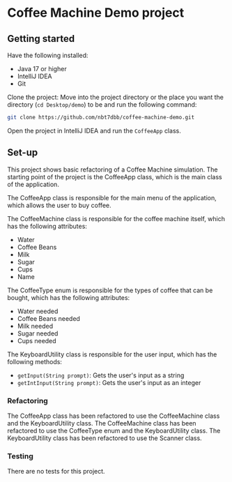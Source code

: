 # Coffee Machine Demo project

## Getting started

Have the following installed:
- Java 17 or higher
- IntelliJ IDEA
- Git

Clone the project:
Move into the project directory or the place you want the directory (`cd Desktop/demo`) to be and run the following command:
```bash
git clone https://github.com/nbt7dbb/coffee-machine-demo.git
```

Open the project in IntelliJ IDEA and run the `CoffeeApp` class.

## Set-up
This project shows basic refactoring of a Coffee Machine simulation.
The starting point of the project is the CoffeeApp class, which is the main class of the application.

The CoffeeApp class is responsible for the main menu of the application, which allows the user to buy coffee.

The CoffeeMachine class is responsible for the coffee machine itself, which has the following attributes:
- Water
- Coffee Beans
- Milk
- Sugar
- Cups
- Name

The CoffeeType enum is responsible for the types of coffee that can be bought, which has the following attributes:
- Water needed
- Coffee Beans needed
- Milk needed
- Sugar needed
- Cups needed

The KeyboardUtility class is responsible for the user input, which has the following methods:
- `getInput(String prompt)`: Gets the user's input as a string
- `getIntInput(String prompt)`: Gets the user's input as an integer

### Refactoring
The CoffeeApp class has been refactored to use the CoffeeMachine class and the KeyboardUtility class.
The CoffeeMachine class has been refactored to use the CoffeeType enum and the KeyboardUtility class.
The KeyboardUtility class has been refactored to use the Scanner class.

### Testing
There are no tests for this project.